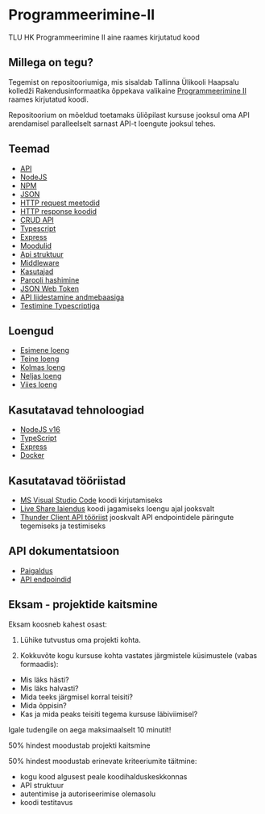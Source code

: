 # Programmeerimine-II

TLU HK Programmeerimine II aine raames kirjutatud kood

## Millega on tegu?

Tegemist on repositooriumiga, mis sisaldab Tallinna Ülikooli Haapsalu kolledži Rakendusinformaatika õppekava valikaine [Programmeerimine II](https://ois2.tlu.ee/tluois/aine/HKI5003.HK) raames kirjutatud koodi.

Repositoorium on mõeldud toetamaks üliõpilast kursuse jooksul oma API arendamisel paralleelselt sarnast API-t loengute jooksul tehes.

## Teemad

-   [API](teemad/api.md)
-   [NodeJS](/teemad/nodejs.md)
-   [NPM](/teemad/npm.md)
-   [JSON](/teemad/json.md)
-   [HTTP request meetodid](/teemad/http_request_meetodid.md)
-   [HTTP response koodid](/teemad/http_response_koodid.md)
-   [CRUD API](/teemad/crud_api.md)
-   [Typescript](/teemad/typescript.md)
-   [Express](/teemad/express.md)
-   [Moodulid](/teemad/moodulid.md)
-   [Api struktuur](/teemad/api_struktuur.md)
-   [Middleware](/teemad/middleware.md)
-   [Kasutajad](/teemad/kasutajad.md)
-   [Parooli hashimine](/teemad/parooli_hashimine.md)
-   [JSON Web Token](/teemad/json_web_token.md)
-   [API liidestamine andmebaasiga](/teemad/api_liidestamine_mysql_andmebaasiga.md)
-   [Testimine Typescriptiga](/teemad/testimine_typescript.md)

## Loengud

-   [Esimene loeng](/loengud/loeng1.md)
-   [Teine loeng](/loengud/loeng2.md)
-   [Kolmas loeng](/loengud/loeng3.md)
-   [Neljas loeng](/loengud/loeng4.md)
-   [Viies loeng](/loengud/loeng5.md)

## Kasutatavad tehnoloogiad

-   [NodeJS v16](https://nodejs.org/en/download/)
-   [TypeScript](https://www.typescriptlang.org/)
-   [Express](https://www.npmjs.com/package/express)
-   [Docker](https://www.docker.com/)

## Kasutatavad tööriistad

-   [MS Visual Studio Code](https://code.visualstudio.com/download) koodi kirjutamiseks
-   [Live Share laiendus](https://code.visualstudio.com/learn/collaboration/live-share) koodi jagamiseks loengu ajal jooksvalt
-   [Thunder Client API tööriist](https://www.thunderclient.com/) jooskvalt API endpointidele päringute tegemiseks ja testimiseks

## API dokumentatsioon

-   [Paigaldus](apidocs/install.md)
-   [API endpoindid](apidocs/README.md)

## Eksam - projektide kaitsmine

Eksam koosneb kahest osast:

1. Lühike tutvustus oma projekti kohta.

2. Kokkuvõte kogu kursuse kohta vastates järgmistele küsimustele (vabas formaadis):

-   Mis läks hästi?
-   Mis läks halvasti?
-   Mida teeks järgmisel korral teisiti?
-   Mida õppisin?
-   Kas ja mida peaks teisiti tegema kursuse läbiviimisel?

Igale tudengile on aega maksimaalselt 10 minutit!

50% hindest moodustab projekti kaitsmine

50% hindest moodustab erinevate kriteeriumite täitmine:

-   kogu kood algusest peale koodihalduskeskkonnas
-   API struktuur
-   autentimise ja autoriseerimise olemasolu
-   koodi testitavus
